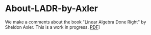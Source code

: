 # About-LADR-by-Axler
We make a comments about the book "Linear Algebra Done Right" by Sheldon Axler. This is a work in progress. [PDF](https://latexonline.cc/compile?git=https://github.com/Pierre-Yves-Gaillard/About-LADR-by-Axler&target=ladr-a-b.tex&command=pdflatex)]
